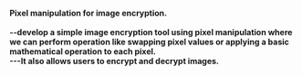 <b>Pixel manipulation for image encryption.<b><br><br>
--develop a simple image encryption tool using pixel manipulation where we can perform operation like swapping pixel values or applying a basic mathematical operation to each pixel.<br>
---It also allows users to encrypt and decrypt images.
